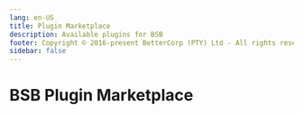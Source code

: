 ```yaml
---
lang: en-US
title: Plugin Marketplace
description: Available plugins for BSB
footer: Copyright © 2016-present BetterCorp (PTY) Ltd - All rights reserved
sidebar: false
---
```


# BSB Plugin Marketplace  

<PluginsGrid filter="log" />
